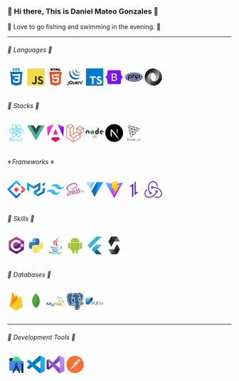 <h3> 💖 Hi there, This is Daniel Mateo Gonzales 👋 </h3>

📌 Love to go fishing and swimming in the evening. 📌


<hr>
<h6> 🧠 Languages 🧠 </h6>
<div style="display: flex; align-items: center;">
    <img src="https://github.com/devicons/devicon/blob/master/icons/css3/css3-plain-wordmark.svg"  title="CSS3" alt="CSS" width="40" height="40"/>&nbsp;
    <img src="https://github.com/devicons/devicon/blob/master/icons/javascript/javascript-original.svg"  title="JavaScript" alt="JavaScript" width="40" height="40"/>&nbsp;
    <img src="https://github.com/devicons/devicon/blob/master/icons/html5/html5-original-wordmark.svg"  title="HTML5" alt="HTML5" width="40" height="40"/>&nbsp;
    <img src="https://github.com/devicons/devicon/blob/master/icons/jquery/jquery-original-wordmark.svg"  title="jQuery" alt="jQuery" width="40" height="40"/>&nbsp;
    <img src="https://github.com/devicons/devicon/blob/master/icons/typescript/typescript-original.svg"  title="TypeScript" alt="TypeScript" width="40" height="40"/>&nbsp;
    <img src="https://github.com/devicons/devicon/blob/master/icons/bootstrap/bootstrap-original.svg"  title="Bootstrap" alt="Bootstrap" width="40" height="40"/>&nbsp;
    <img src="https://github.com/devicons/devicon/blob/master/icons/php/php-original.svg"  title="PHP" alt="PHP" width="40" height="40"/>&nbsp;
    <img src="https://github.com/devicons/devicon/blob/master/icons/json/json-original.svg"  title="JSON" alt="JSON" width="40" height="40"/>&nbsp;
</div>
<br>

<h6> 🚨 Stacks 🚨 </h6>
<div style="display: flex; align-items: center;">
    <img src="https://github.com/devicons/devicon/blob/master/icons/react/react-original-wordmark.svg"  title="React" alt="React" width="40" height="40"/>&nbsp;
    <img src="https://github.com/devicons/devicon/blob/master/icons/vuejs/vuejs-original.svg"  title="Vue.js" alt="Vue.js" width="40" height="40"/>&nbsp;
    <img src="https://github.com/devicons/devicon/blob/master/icons/angular/angular-original.svg"  title="Angular" alt="Angular" width="40" height="40"/>&nbsp;
    <img src="https://github.com/devicons/devicon/blob/master/icons/laravel/laravel-original.svg"  title="Laravel" alt="Laravel" width="40" height="40"/>&nbsp;
    <img src="https://github.com/devicons/devicon/blob/master/icons/nodejs/nodejs-original-wordmark.svg"  title="Nodejs" alt="Nodejs" width="40" height="40"/>&nbsp;
    <img src="https://github.com/devicons/devicon/blob/master/icons/nextjs/nextjs-original.svg"  title="Next.js" alt="Next.js" width="40" height="40"/>&nbsp;
    <img src="https://github.com/devicons/devicon/blob/master/icons/threejs/threejs-original-wordmark.svg"  title="Threejs" alt="Threejs" width="40" height="40"/>&nbsp;
</div>
<br>

<h6> 🌀 Frameworks 🌀 </h6>
<div style="display: flex; align-items: center;">
    <img src="https://github.com/devicons/devicon/blob/master/icons/antdesign/antdesign-original.svg"  title="AntDesign" alt="AntDesign" width="40" height="40"/>&nbsp;
    <img src="https://github.com/devicons/devicon/blob/master/icons/materialui/materialui-original.svg"  title="Material" alt="Material" width="40" height="40"/>&nbsp;
    <img src="https://github.com/devicons/devicon/blob/master/icons/tailwindcss/tailwindcss-original.svg"  title="TailwindCSS" alt="TailwindCSS" width="40" height="40"/>&nbsp;
    <img src="https://github.com/devicons/devicon/blob/master/icons/sass/sass-original.svg"  title="Sass" alt="Sass" width="40" height="40"/>&nbsp;
    <img src="https://github.com/devicons/devicon/blob/master/icons/vuetify/vuetify-original.svg"  title="Vuetify" alt="Vuetify" width="40" height="40"/>&nbsp;
    <img src="https://github.com/devicons/devicon/blob/master/icons/vitejs/vitejs-original.svg"  title="Vite" alt="Vite" width="40" height="40"/>&nbsp;
    <img src="https://github.com/devicons/devicon/blob/master/icons/axios/axios-plain.svg"  title="Axios" alt="Axios" width="40" height="40"/>&nbsp;
    <img src="https://github.com/devicons/devicon/blob/master/icons/redux/redux-original.svg"  title="Redux" alt="Redux" width="40" height="40"/>&nbsp;
</div>
<br>

<h6> 🚩 Skills 🚩 </h6>
<div style="display: flex; align-items: center;">
    <img src="https://github.com/devicons/devicon/blob/master/icons/csharp/csharp-original.svg"  title="C#" alt="C#" width="40" height="40"/>&nbsp;
    <img src="https://github.com/devicons/devicon/blob/master/icons/python/python-original.svg"  title="Python" alt="Python" width="40" height="40"/>&nbsp;
    <img src="https://github.com/devicons/devicon/blob/master/icons/java/java-original.svg"  title="Java" alt="Java" width="40" height="40"/>&nbsp;
    <img src="https://github.com/devicons/devicon/blob/master/icons/android/android-original.svg"  title="Android" alt="Android" width="40" height="40"/>&nbsp;
    <img src="https://github.com/devicons/devicon/blob/master/icons/flutter/flutter-original.svg"  title="Flutter" alt="Flutter" width="40" height="40"/>&nbsp;
    <img src="https://github.com/devicons/devicon/blob/master/icons/solidity/solidity-original.svg"  title="Solidity" alt="Solidity" width="40" height="40"/>&nbsp;
</div>
<br>

<h6> 💼 Databases 💼 </h6>
<div style="display: flex; align-items: center;">
    <img src="https://github.com/devicons/devicon/blob/master/icons/firebase/firebase-original.svg"  title="Firebase" alt="Firebase" width="40" height="40"/>&nbsp;
    <img src="https://github.com/devicons/devicon/blob/master/icons/mongodb/mongodb-original.svg"  title="MongoDB" alt="MongoDB" width="40" height="40"/>&nbsp;
    <img src="https://github.com/devicons/devicon/blob/master/icons/mysql/mysql-original-wordmark.svg"  title="MySQL" alt="MySQL" width="40" height="40"/>&nbsp;
    <img src="https://github.com/devicons/devicon/blob/master/icons/postgresql/postgresql-original.svg"  title="PostgreSQL" alt="PostgreSQL" width="40" height="40"/>&nbsp;
    <img src="https://github.com/devicons/devicon/blob/master/icons/sqlite/sqlite-original-wordmark.svg"  title="SQLite" alt="SQLite" width="40" height="40"/>&nbsp;
</div>
<br>

<hr>
<h6> 🧰 Development Tools 🧰 </h6>
<div style="display: flex; align-items: center;">
    <img src="https://github.com/devicons/devicon/blob/master/icons/androidstudio/androidstudio-original.svg"  title="Android Studio" alt="Android Studio" width="40" height="40"/>&nbsp;
    <img src="https://github.com/devicons/devicon/blob/master/icons/vscode/vscode-original.svg"  title="VSCode" alt="VSCode" width="40" height="40"/>&nbsp;
    <img src="https://github.com/devicons/devicon/blob/master/icons/visualstudio/visualstudio-original.svg"  title="Visual Studio" alt="Visual Studio" width="40" height="40"/>&nbsp;
    <img src="https://github.com/devicons/devicon/blob/master/icons/postman/postman-original.svg"  title="PostMan" alt="PostMan" width="40" height="40"/>&nbsp;
</div>
